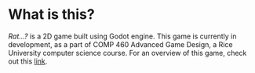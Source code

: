 # What is this?

*Rat...?* is a 2D game built using Godot engine. This game is currently in development, as a part of COMP 460 Advanced Game Design, a Rice University computer science course.
For an overview of this game, check out this [link](https://drive.google.com/file/d/13sVjXOsGimD0YDE5YnjoNvJ56OUUzrMw/view?usp=drive_link).

